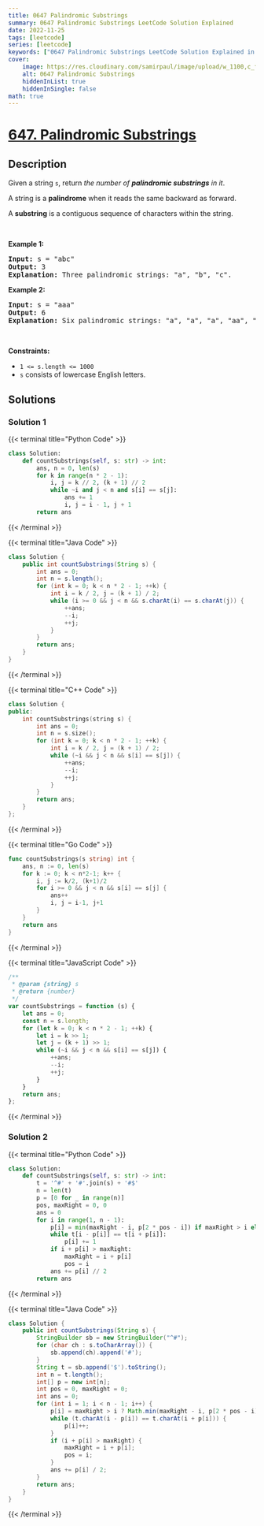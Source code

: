 ```yaml
---
title: 0647 Palindromic Substrings
summary: 0647 Palindromic Substrings LeetCode Solution Explained
date: 2022-11-25
tags: [leetcode]
series: [leetcode]
keywords: ["0647 Palindromic Substrings LeetCode Solution Explained in all languages", "0647 Palindromic Substrings", "LeetCode", "leetcode solution in Python3 C++ Java Go PHP Ruby Swift TypeScript Rust C# JavaScript C", "GeeksforGeeks", "InterviewBit", "Coding Ninjas", "HackerRank", "HackerEarth", "CodeChef", "TopCoder", "AlgoExpert", "freeCodeCamp", "Codeforces", "GitHub", "AtCoder", "Samir Paul"]
cover:
    image: https://res.cloudinary.com/samirpaul/image/upload/w_1100,c_fit,co_rgb:FFFFFF,l_text:Arial_75_bold:0647 Palindromic Substrings - Solution Explained/problem-solving.webp
    alt: 0647 Palindromic Substrings
    hiddenInList: true
    hiddenInSingle: false
math: true
---
```



# [647. Palindromic Substrings](https://leetcode.com/problems/palindromic-substrings)


## Description

<p>Given a string <code>s</code>, return <em>the number of <strong>palindromic substrings</strong> in it</em>.</p>

<p>A string is a <strong>palindrome</strong> when it reads the same backward as forward.</p>

<p>A <strong>substring</strong> is a contiguous sequence of characters within the string.</p>

<p>&nbsp;</p>
<p><strong class="example">Example 1:</strong></p>

<pre>
<strong>Input:</strong> s = &quot;abc&quot;
<strong>Output:</strong> 3
<strong>Explanation:</strong> Three palindromic strings: &quot;a&quot;, &quot;b&quot;, &quot;c&quot;.
</pre>

<p><strong class="example">Example 2:</strong></p>

<pre>
<strong>Input:</strong> s = &quot;aaa&quot;
<strong>Output:</strong> 6
<strong>Explanation:</strong> Six palindromic strings: &quot;a&quot;, &quot;a&quot;, &quot;a&quot;, &quot;aa&quot;, &quot;aa&quot;, &quot;aaa&quot;.
</pre>

<p>&nbsp;</p>
<p><strong>Constraints:</strong></p>

<ul>
	<li><code>1 &lt;= s.length &lt;= 1000</code></li>
	<li><code>s</code> consists of lowercase English letters.</li>
</ul>

## Solutions

### Solution 1

<!-- tabs:start -->

{{< terminal title="Python Code" >}}
```python
class Solution:
    def countSubstrings(self, s: str) -> int:
        ans, n = 0, len(s)
        for k in range(n * 2 - 1):
            i, j = k // 2, (k + 1) // 2
            while ~i and j < n and s[i] == s[j]:
                ans += 1
                i, j = i - 1, j + 1
        return ans
```
{{< /terminal >}}

{{< terminal title="Java Code" >}}
```java
class Solution {
    public int countSubstrings(String s) {
        int ans = 0;
        int n = s.length();
        for (int k = 0; k < n * 2 - 1; ++k) {
            int i = k / 2, j = (k + 1) / 2;
            while (i >= 0 && j < n && s.charAt(i) == s.charAt(j)) {
                ++ans;
                --i;
                ++j;
            }
        }
        return ans;
    }
}
```
{{< /terminal >}}

{{< terminal title="C++ Code" >}}
```cpp
class Solution {
public:
    int countSubstrings(string s) {
        int ans = 0;
        int n = s.size();
        for (int k = 0; k < n * 2 - 1; ++k) {
            int i = k / 2, j = (k + 1) / 2;
            while (~i && j < n && s[i] == s[j]) {
                ++ans;
                --i;
                ++j;
            }
        }
        return ans;
    }
};
```
{{< /terminal >}}

{{< terminal title="Go Code" >}}
```go
func countSubstrings(s string) int {
	ans, n := 0, len(s)
	for k := 0; k < n*2-1; k++ {
		i, j := k/2, (k+1)/2
		for i >= 0 && j < n && s[i] == s[j] {
			ans++
			i, j = i-1, j+1
		}
	}
	return ans
}
```
{{< /terminal >}}

{{< terminal title="JavaScript Code" >}}
```js
/**
 * @param {string} s
 * @return {number}
 */
var countSubstrings = function (s) {
    let ans = 0;
    const n = s.length;
    for (let k = 0; k < n * 2 - 1; ++k) {
        let i = k >> 1;
        let j = (k + 1) >> 1;
        while (~i && j < n && s[i] == s[j]) {
            ++ans;
            --i;
            ++j;
        }
    }
    return ans;
};
```
{{< /terminal >}}

<!-- tabs:end -->

### Solution 2

<!-- tabs:start -->

{{< terminal title="Python Code" >}}
```python
class Solution:
    def countSubstrings(self, s: str) -> int:
        t = '^#' + '#'.join(s) + '#$'
        n = len(t)
        p = [0 for _ in range(n)]
        pos, maxRight = 0, 0
        ans = 0
        for i in range(1, n - 1):
            p[i] = min(maxRight - i, p[2 * pos - i]) if maxRight > i else 1
            while t[i - p[i]] == t[i + p[i]]:
                p[i] += 1
            if i + p[i] > maxRight:
                maxRight = i + p[i]
                pos = i
            ans += p[i] // 2
        return ans
```
{{< /terminal >}}

{{< terminal title="Java Code" >}}
```java
class Solution {
    public int countSubstrings(String s) {
        StringBuilder sb = new StringBuilder("^#");
        for (char ch : s.toCharArray()) {
            sb.append(ch).append('#');
        }
        String t = sb.append('$').toString();
        int n = t.length();
        int[] p = new int[n];
        int pos = 0, maxRight = 0;
        int ans = 0;
        for (int i = 1; i < n - 1; i++) {
            p[i] = maxRight > i ? Math.min(maxRight - i, p[2 * pos - i]) : 1;
            while (t.charAt(i - p[i]) == t.charAt(i + p[i])) {
                p[i]++;
            }
            if (i + p[i] > maxRight) {
                maxRight = i + p[i];
                pos = i;
            }
            ans += p[i] / 2;
        }
        return ans;
    }
}
```
{{< /terminal >}}

<!-- tabs:end -->

<!-- end -->
